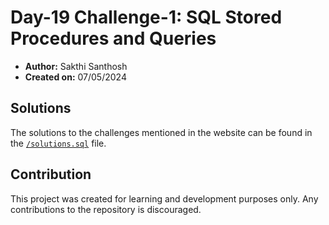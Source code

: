 # Day-19 Challenge-1: SQL Stored Procedures and Queries

- **Author:** Sakthi Santhosh
- **Created on:** 07/05/2024

## Solutions

The solutions to the challenges mentioned in the website can be found in the [`/solutions.sql`](solutions.sql) file.

## Contribution

This project was created for learning and development purposes only. Any contributions to the repository is discouraged.
